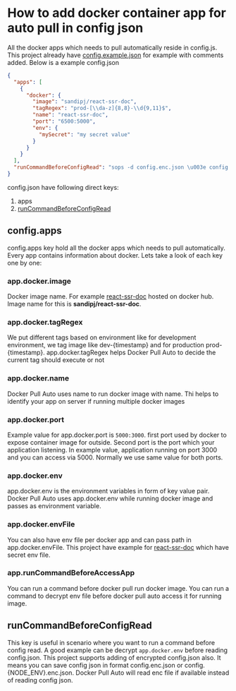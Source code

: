 # How to add docker container app for auto pull in config json

All the docker apps which needs to pull automatically reside in config.js. This project already have [config.example.json](https://raw.githubusercontent.com/codebysandip/docker-pull-auto/main/config.example.json) for example with comments added. Below is a example config.json

```json
{
  "apps": [
    {
      "docker": {
        "image": "sandipj/react-ssr-doc",
        "tagRegex": "prod-[\\da-z]{8,8}-\\d{9,11}$",
        "name": "react-ssr-doc",
        "port": "6500:5000",
        "env": {
          "mySecret": "my secret value"
        }
      }
    }
  ],
  "runCommandBeforeConfigRead": "sops -d config.enc.json \u003e config.json"
}
```

config.json have following direct keys:

1. apps
2. [runCommandBeforeConfigRead](#runCommandBeforeConfigRead)

## **config.apps**

config.apps key hold all the docker apps which needs to pull automatically. Every app contains information about docker. Lets take a look of each key one by one:

### **app.docker.image**

Docker image name. For example [react-ssr-doc](https://hub.docker.com/r/sandipj/react-ssr-doc) hosted on docker hub. Image name for this is **sandipj/react-ssr-doc**.

### **app.docker.tagRegex**

We put different tags based on environment like for development environment, we tag image like dev-{timestamp} and for production prod-{timestamp}. app.docker.tagRegex helps Docker Pull Auto to decide the current tag should execute or not

### **app.docker.name**

Docker Pull Auto uses name to run docker image with name. Thi helps to identify your app on server if running multiple docker images

### **app.docker.port**

Example value for app.docker.port is `5000:3000`. first port used by docker to expose container image for outside. Second port is the port which your application listening. In example value, application running on port 3000 and you can access via 5000. Normally we use same value for both ports.

### **app.docker.env**

app.docker.env is the environment variables in form of key value pair. Docker Pull Auto uses app.docker.env while running docker image and passes as environment variable.

### **app.docker.envFile**

You can also have env file per docker app and can pass path in app.docker.envFile. This project have example for [react-ssr-doc](https://github.com/codebysandip/react-ssr-doc) which have secret env file.

### **app.runCommandBeforeAccessApp**

You can run a command before docker pull run docker image. You can run a command to decrypt env file before docker pull auto access it for running image.

## **runCommandBeforeConfigRead**

This key is useful in scenario where you want to run a command before config read. A good example can be decrypt `app.docker.env` before reading config.json. This project supports adding of encrypted config.json also. It means you can save config json in format config.enc.json or config.{NODE_ENV}.enc.json. Docker Pull Auto will read enc file if available instead of reading config json.
